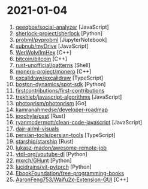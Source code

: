 # 2021-01-04

1. [qeeqbox/social-analyzer](https://github.com/qeeqbox/social-analyzer "API and Web App for analyzing & finding a person profile across 300+ social media websites (Detections are updated regularly)") [JavaScript]
2. [sherlock-project/sherlock](https://github.com/sherlock-project/sherlock "🔎 Hunt down social media accounts by username across social networks") [Python]
3. [probml/pyprobml](https://github.com/probml/pyprobml "Python code for Machine learning: a probabilistic perspective (2nd edition)") [JupyterNotebook]
4. [subnub/myDrive](https://github.com/subnub/myDrive "Node.js and mongoDB Google Drive Clone") [JavaScript]
5. [WerWolv/ImHex](https://github.com/WerWolv/ImHex "A Hex Editor for Reverse Engineers, Programmers and people that value their eye sight when working at 3 AM.") [C++]
6. [bitcoin/bitcoin](https://github.com/bitcoin/bitcoin "Bitcoin Core integration/staging tree") [C++]
7. [rust-unofficial/patterns](https://github.com/rust-unofficial/patterns "A catalogue of Rust design patterns, anti-patterns and idioms") [Shell]
8. [monero-project/monero](https://github.com/monero-project/monero "Monero: the secure, private, untraceable cryptocurrency") [C++]
9. [excalidraw/excalidraw](https://github.com/excalidraw/excalidraw "Virtual whiteboard for sketching hand-drawn like diagrams") [TypeScript]
10. [boston-dynamics/spot-sdk](https://github.com/boston-dynamics/spot-sdk "Spot SDK repo") [Python]
11. [firstcontributions/first-contributions](https://github.com/firstcontributions/first-contributions "🚀✨ Help beginners to contribute to open source projects") 
12. [trekhleb/javascript-algorithms](https://github.com/trekhleb/javascript-algorithms "📝 Algorithms and data structures implemented in JavaScript with explanations and links to further readings") [JavaScript]
13. [photoprism/photoprism](https://github.com/photoprism/photoprism "Personal Photo Management powered by Go and Google TensorFlow") [Go]
14. [kamranahmedse/developer-roadmap](https://github.com/kamranahmedse/developer-roadmap "Roadmap to becoming a web developer in 2021") 
15. [jpochyla/psst](https://github.com/jpochyla/psst "Fast and multi-platform Spotify client with native GUI") [Rust]
16. [ryanmcdermott/clean-code-javascript](https://github.com/ryanmcdermott/clean-code-javascript "🛁 Clean Code concepts adapted for JavaScript") [JavaScript]
17. [dair-ai/ml-visuals](https://github.com/dair-ai/ml-visuals "🎨 ML Visuals contains figures and templates which you can reuse and customize to improve your scientific writing.") 
18. [persian-tools/persian-tools](https://github.com/persian-tools/persian-tools "An anthology of a variety of tools for the Persian language in javascript") [TypeScript]
19. [starship/starship](https://github.com/starship/starship "☄🌌️ The minimal, blazing-fast, and infinitely customizable prompt for any shell!") [Rust]
20. [lukasz-madon/awesome-remote-job](https://github.com/lukasz-madon/awesome-remote-job "A curated list of awesome remote jobs and resources. Inspired by https://github.com/vinta/awesome-python") 
21. [ytdl-org/youtube-dl](https://github.com/ytdl-org/youtube-dl "Command-line program to download videos from YouTube.com and other video sites") [Python]
22. [mxrch/GHunt](https://github.com/mxrch/GHunt "🕵️‍♂️ Investigate Google Accounts with emails.") [Python]
23. [lucidrains/vit-pytorch](https://github.com/lucidrains/vit-pytorch "Implementation of Vision Transformer, a simple way to achieve SOTA in vision classification with only a single transformer encoder, in Pytorch") [Python]
24. [EbookFoundation/free-programming-books](https://github.com/EbookFoundation/free-programming-books "📚 Freely available programming books") 
25. [AaronFeng753/Waifu2x-Extension-GUI](https://github.com/AaronFeng753/Waifu2x-Extension-GUI "Image, GIF and Video enlarger/upscaler(super-resolution) achieved with Waifu2x, SRMD, RealSR, Anime4K and ACNet.") [C++]
